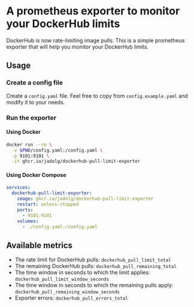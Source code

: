 # A prometheus exporter to monitor your DockerHub limits

DockerHub is now rate-limiting image pulls. This is a simple prometheus 
exporter that will help you monitor your DockerHub limits.

## Usage

### Create a config file
Create a `config.yaml` file. Feel free to copy from `config.example.yaml` and modify it to your needs.

### Run the exporter

#### Using Docker

```bash
docker run --rm \
  -v $PWD/config.yaml:/config.yaml \
  -p 9101:9101 \
  -it ghcr.io/jadolg/dockerhub-pull-limit-exporter
```

#### Using Docker Compose

```yaml
services:
  dockerhub-pull-limit-exporter:
    image: ghcr.io/jadolg/dockerhub-pull-limit-exporter
    restart: unless-stopped
    ports:
      - 9101:9101
    volumes:
      - ./config.yaml:/config.yaml
```

## Available metrics
- The rate limit for DockerHub pulls: `dockerhub_pull_limit_total`
- The remaining DockerHub pulls: `dockerhub_pull_remaining_total`
- The time window in seconds to which the limit applies: `dockerhub_pull_limit_window_seconds`
- The time window in seconds to which the remaining pulls apply: `dockerhub_pull_remaining_window_seconds`
- Exporter errors: `dockerhub_pull_errors_total`
